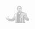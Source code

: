 <pre style="font-size: 1px; line-height: 1px;">
                                                                                                                      
                                                                                                                      
                                                                                                                      
                                                                  ..::.                                               
                                                            .:=***+###**+-.                                           
                                                           :#%%%%@@@@@@@@@*:.                                         
                                                          -%@@@%#++***#%@@@#-                                         
                                                         =%@%+=:::-:::-==+%@%-                                        
                                                        :%%#=::..::::--=+++#%=.                                       
                                                        =%@*--::--------=++=%#:                                       
                                                        -@#===++*#%#=+*###*+#%-                                       
                                                        :@#==+***##*:=###%%#**.                                       
                                                       .#**=-::-=-::--****#++=                                        
                                                        +%++==---==*##%+=++=+#                                        
                                                        :++++++=+=-=+*****##+.                                        
                                                         :=+++==++*#%%%***##=                                         
                                                          .***++***#%%%#**##.                                         
                                                           =#***=-=+*****###                                          
                                                            *%%%#****#*##%%#%=                                        
                                                           .*+#@@@@@@@@@@#*@@%+-:                                     
                                                          =@@++#%@@@@@@#**@@%%%*##+=:.                                
                                                         +%@@**%@@@@@%**#@@%###%%@%%%#*+-:.                           
                                                     .:=#@@@@#*#@@@@%***@@@######**%%%%%##*---:::..                   
                                                  .-++++*@@@@@*=++=:::-%@@#*######%%%%#####+==++=+=.                  
                                              .:-===-=+***@@@@@@+:....#@@@=++**+****==++++*+++++*#%=                  
                                           .-===---==++*=*@@@@@@@@*.-#@@@#++++=++====++++++++*+***=#:                 
                                          .==-=--=====++=%@@@@@@@@@@@@@@@+=+++++====++*++++***+*****+                 
                                         .-+==------=++=+@@@@@@@@@@@@@@@%=++=++=====++**+++*#+*#%%@%+                 
                                         =-+=-------=+==*@@@@@@@@@@@@@@@+=+=+*====+++******#%*#######*                
                                        :+-+=-------====#@@@@@@@@@@@@@@%===+#++=+++++**#####%##*+*###%+               
                                         ++*=-------+===%@@@@@@@@@@@@@@*==+#+++++++**#########+*#***++#               
              ..                        :==*==-----=+==+@@@@@@@%@@@@@@@==+##++++++***#######%%#*****+=-.              
             -+*:                       ==*#+=-----=+==+@@@@@@@@@@@@@@%=+##*+*++++**###%##%%%%#****#%#+.              
             :##=                      -+*#%++++===+*==*@@@@@@@@@@@@@@*+###*****+**#######%@%%#**+*+*+*+:             
    .         +#+                     -===*%*+*++==*#++%@@@@@@@@@@@@@@+###*********#######%@@%%#*****#*+==            
    #*-.     .:==-                   +++++#%#**++==****%@@@@@@@@@@@@@%*##**********#######%@@@%#+++*##%%#+.           
    .=**+---===--+:                :==++++#@@***+==****@@@@@@@@@@@@@@%##*+*##******######%%@@@@@#*#%%**#@%=           
   ++-.=+=+++++==+=               .=++*#%@@@@***+=+***#@@@@@@@@@@@@@@*#*++*###*****######%%@@@@#**##%%@%%##-:         
    :++**-+++++++*++*:....       -*##%#*+*%@@%**+==+*+#@@@@@@@@@@@@@@******###****#######%%%@@==@@%%#*++#%@@%#*=:       
       #%#=======+=*@#+=--===+=++++*##*##%@@@@**+===++%@@@@@@@@@@@@@@#*****####***#######%%% :@@@%#%@@%@%%%%%%=.      
       :#@@%=+=====#@%####%###*##**#%####%@@@@#*+===++%@@@@@@@@@@@@@@#*##**####****######%%%=+%#%%@@@@@@@@@%@@++      
         .=*%@%#%%@@@##%%##%##%###%##%@%%%@@@@%*++==*#%@@@@@@@%@@@@@@%**++*####****#####%%%=.-=@@@%%@@@@@@@@@@##      
             .:#@@@@%%%%%###%##%%##%##%@@@@@@+:*++=+**@@@@@@@@@@@@@@@@**+*#####****###%#%%%:   +@@@@@@@@@@@@@@@=      
               =%@@@%%%%%%%%%%%%%%%%%#%%%@@@:  *++++**@@@@@@@@@@@@@@@@****#####****###@@%%#-     .=#@@@@@@@@@%-       
                *%%@@@@@@@@@@@%@@@%%%%@@@@#.   +**+***@@@@@@@@@@@@@@@@#**######*****##%@%#+=         :=***@@+         
                -=*********##%@@@@@@@%#+-      +*+****@@@@@@@@@@@@@@@@%**######*****###%@*++.                         
                                               +*++***@@@@@@@@@@@@@@@@@*########***####%@@*+-                         
                                               *+*+**#@@@@@@@@@@@@@@@@@#########***#####%@%+*                         
                                              .#+++**%@@@@@@@@@@@@@@@@@%*#######***###%#@@@%#=                        
                                              .#+++*#@@@@@@@@@@@@@@@@@@@##**####***###%@@@@@%#:                       
                                              -#++***@@@@@@@@@@@@@@@@@@@%**#####+*%@@%@@@@@@%%#.                      
</pre>
